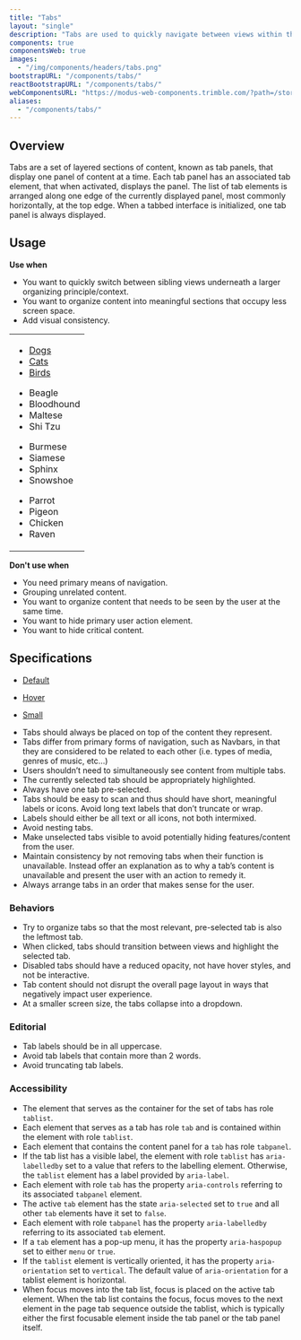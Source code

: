 ```yaml
---
title: "Tabs"
layout: "single"
description: "Tabs are used to quickly navigate between views within the same context."
components: true
componentsWeb: true
images:
  - "/img/components/headers/tabs.png"
bootstrapURL: "/components/tabs/"
reactBootstrapURL: "/components/tabs/"
webComponentsURL: "https://modus-web-components.trimble.com/?path=/story/components-tabs--default"
aliases:
  - "/components/tabs/"
---
```


## Overview

Tabs are a set of layered sections of content, known as tab panels, that display one panel of content at a time. Each tab panel has an associated tab element, that when activated, displays the panel. The list of tab elements is arranged along one edge of the currently displayed panel, most commonly horizontally, at the top edge. When a tabbed interface is initialized, one tab panel is always displayed.

## Usage

**Use when**

- You want to quickly switch between sibling views underneath a larger organizing principle/context.
- You want to organize content into meaningful sections that occupy less screen space.
- Add visual consistency.

<table class="table table-bordered">
  <tr>
    <td>
      <ul class="nav nav-tabs" id="myTab" role="tablist">
        <li class="nav-item">
          <a
            class="nav-link active show"
            id="firstTab"
            data-toggle="tab"
            href="#first"
            role="tab"
            aria-controls="first"
            aria-selected="true"
            >Dogs</a
          >
        </li>
        <li class="nav-item">
          <a
            class="nav-link"
            id="secondTab"
            data-toggle="tab"
            href="#second"
            role="tab"
            aria-controls="second"
            aria-selected="false"
            >Cats</a
          >
        </li>
        <li class="nav-item">
          <a
            class="nav-link"
            id="thirdTab"
            data-toggle="tab"
            href="#third"
            role="tab"
            aria-controls="third"
            aria-selected="false"
            >Birds</a
          >
        </li>
      </ul>
      <div class="tab-content py-3" id="myTabContent">
        <div
          class="tab-pane fade active show"
          id="first"
          role="tabpanel"
          aria-labelledby="first-tab"
        >
          <ul class="m-0">
            <li>
              Beagle
            </li>
            <li>
              Bloodhound
            </li>
            <li>
              Maltese
            </li>
            <li>
              Shi Tzu
            </li>
          </ul>
        </div>
        <div
          class="tab-pane fade"
          id="second"
          role="tabpanel"
          aria-labelledby="second-tab"
        >
          <ul class="m-0">
            <li>
              Burmese
            </li>
            <li>
              Siamese
            </li>
            <li>
              Sphinx
            </li>
            <li>
              Snowshoe
            </li>
          </ul>
        </div>
        <div
          class="tab-pane fade"
          id="third"
          role="tabpanel"
          aria-labelledby="third-tab"
        >
          <ul class="m-0">
            <li>
              Parrot
            </li>
            <li>
              Pigeon
            </li>
            <li>
              Chicken
            </li>
            <li>
              Raven
            </li>
          </ul>
        </div>
      </div>
    </td>
  </tr>
</table>

**Don't use when**

- You need primary means of navigation.
- Grouping unrelated content.
- You want to organize content that needs to be seen by the user at the same time.
- You want to hide primary user action element.
- You want to hide critical content.

## Specifications

<div class="guide-example-block my-3 py-4 bg-light">
  <div class="guide-content-sample anatomy-display-container">
    <ul class="nav nav-tabs mb-5 py-4">
      <li class="nav-item">
        <a class="nav-link active anatomy-display-static" href="#">Default</a>
      </li>
    </ul>
    <ul class="nav nav-tabs mb-5">
      <li class="nav-item">
        <a class="nav-link hover text-decoration-none anatomy-display-static" href="#">Hover</a>
      </li>
    </ul>
    <ul class="nav nav-tabs nav-tabs-sm py-4">
      <li class="nav-item">
        <a
          class="nav-link active anatomy-display-static"
          href="#"
          data-anatomy-colors="false"
          >Small</a
        >
      </li>
    </ul>
  </div>
</div>

- Tabs should always be placed on top of the content they represent.
- Tabs differ from primary forms of navigation, such as Navbars, in that they are considered to be related to each other (i.e. types of media, genres of music, etc…)
- Users shouldn’t need to simultaneously see content from multiple tabs.
- The currently selected tab should be appropriately highlighted.
- Always have one tab pre-selected.
- Tabs should be easy to scan and thus should have short, meaningful labels or icons. Avoid long text labels that don’t truncate or wrap.
- Labels should either be all text or all icons, not both intermixed.
- Avoid nesting tabs.
- Make unselected tabs visible to avoid potentially hiding features/content from the user.
- Maintain consistency by not removing tabs when their function is unavailable. Instead offer an explanation as to why a tab’s content is unavailable and present the user with an action to remedy it.
- Always arrange tabs in an order that makes sense for the user.

### Behaviors

- Try to organize tabs so that the most relevant, pre-selected tab is also the leftmost tab.
- When clicked, tabs should transition between views and highlight the selected tab.
- Disabled tabs should have a reduced opacity, not have hover styles, and not be interactive.
- Tab content should not disrupt the overall page layout in ways that negatively impact user experience.
- At a smaller screen size, the tabs collapse into a dropdown.

### Editorial

- Tab labels should be in all uppercase.
- Avoid tab labels that contain more than 2 words.
- Avoid truncating tab labels.

### Accessibility

- The element that serves as the container for the set of tabs has role `tablist`.
- Each element that serves as a tab has role `tab` and is contained within the element with role `tablist`.
- Each element that contains the content panel for a `tab` has role `tabpanel`.
- If the tab list has a visible label, the element with role `tablist` has `aria-labelledby` set to a value that refers to the labelling element. Otherwise, the `tablist` element has a label provided by `aria-label`.
- Each element with role `tab` has the property `aria-controls` referring to its associated `tabpanel` element.
- The active `tab` element has the state `aria-selected` set to `true` and all other `tab` elements have it set to `false`.
- Each element with role `tabpanel` has the property `aria-labelledby` referring to its associated `tab` element.
- If a `tab` element has a pop-up menu, it has the property `aria-haspopup` set to either `menu` or `true`.
- If the `tablist` element is vertically oriented, it has the property `aria-orientation` set to `vertical`. The default value of `aria-orientation` for a tablist element is horizontal.
- When focus moves into the tab list, focus is placed on the active tab element. When the tab list contains the focus, focus moves to the next element in the page tab sequence outside the tablist, which is typically either the first focusable element inside the tab panel or the tab panel itself.

<style>
.popover,
.bs-popover-left {
  margin-left: -5rem !important;
}
</style>
